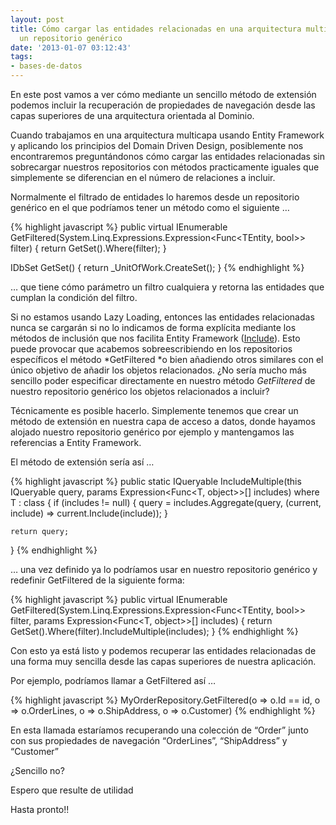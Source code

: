 ```yaml
---
layout: post
title: Cómo cargar las entidades relacionadas en una arquitectura multicapa desde
  un repositorio genérico
date: '2013-01-07 03:12:43'
tags:
- bases-de-datos
---
```



En este post vamos a ver cómo mediante un sencillo método de extensión podemos incluir la recuperación de propiedades de navegación desde las capas superiores de una arquitectura orientada al Dominio.

Cuando trabajamos en una arquitectura multicapa usando Entity Framework y aplicando los principios del Domain Driven Design, posiblemente nos encontraremos preguntándonos cómo cargar las entidades relacionadas sin sobrecargar nuestros repositorios con métodos practicamente iguales que simplemente se diferencian en el número de relaciones a incluir.

Normalmente el filtrado de entidades lo haremos desde un repositorio genérico en el que podríamos tener un método como el siguiente …

{% highlight javascript %}
public virtual IEnumerable<TEntity> GetFiltered(System.Linq.Expressions.Expression<Func<TEntity, bool>> filter)
{
    return GetSet().Where(filter);
}

IDbSet<TEntity> GetSet()
{
    return _UnitOfWork.CreateSet<TEntity>();
}
{% endhighlight %}

… que tiene cómo parámetro un filtro cualquiera y retorna las entidades que cumplan la condición del filtro.

Si no estamos usando Lazy Loading, entonces las entidades relacionadas nunca se cargarán si no lo indicamos de forma explícita mediante los métodos de inclusión que nos facilita Entity Framework ([Include](http://msdn.microsoft.com/es-es/library/bb738708.aspx "Include")). Esto puede provocar que acabemos sobreescribiendo en los repositorios específicos el método *GetFiltered *o bien añadiendo otros similares con el único objetivo de añadir los objetos relacionados. ¿No sería mucho más sencillo poder especificar directamente en nuestro método *GetFiltered* de nuestro repositorio genérico los objetos relacionados a incluir?

Técnicamente es posible hacerlo. Simplemente tenemos que crear un método de extensión en nuestra capa de acceso a datos, donde hayamos alojado nuestro repositorio genérico por ejemplo y mantengamos las referencias a Entity Framework.

El método de extensión sería así …

{% highlight javascript %}
public static IQueryable<T> IncludeMultiple<T>(this IQueryable<T> query, params Expression<Func<T, object>>[] includes)
    where T : class
{
    if (includes != null)
    {
        query = includes.Aggregate(query, 
                  (current, include) => current.Include(include));
    }
 
    return query;
}
{% endhighlight %}

… una vez definido ya lo podríamos usar en nuestro repositorio genérico y redefinir GetFiltered de la siguiente forma:

{% highlight javascript %}
public virtual IEnumerable<TEntity> GetFiltered(System.Linq.Expressions.Expression<Func<TEntity, bool>> filter, params Expression<Func<T, object>>[] includes)
{
    return GetSet().Where(filter).IncludeMultiple(includes);
}
{% endhighlight %}

Con esto ya está listo y podemos recuperar las entidades relacionadas de una forma muy sencilla desde las capas superiores de nuestra aplicación.

Por ejemplo, podríamos llamar a GetFiltered así …

{% highlight javascript %}
MyOrderRepository.GetFiltered(o => o.Id == id, o => o.OrderLines, o => o.ShipAddress, o => o.Customer)
{% endhighlight %}

En esta llamada estaríamos recuperando una colección de “Order” junto con sus propiedades de navegación “OrderLines”, “ShipAddress” y “Customer”

¿Sencillo no?

Espero que resulte de utilidad

Hasta pronto!!


